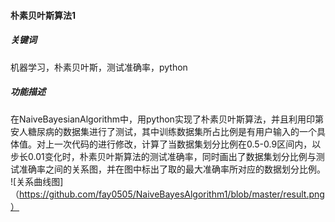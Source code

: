 #### 朴素贝叶斯算法1
##### 关键词
机器学习，朴素贝叶斯，测试准确率，python
##### 功能描述
在NaiveBayesianAlgorithm中，用python实现了朴素贝叶斯算法，并且利用印第安人糖尿病的数据集进行了测试，其中训练数据集所占比例是有用户输入的一个具体值。对上一次代码的进行修改，计算了当数据集划分比例在0.5-0.9区间内，以步长0.01变化时，朴素贝叶斯算法的测试准确率，同时画出了数据集划分比例与测试准确率之间的关系图，并在图中标出了取的最大准确率所对应的数据划分比例。
![关系曲线图]（https://github.com/fay0505/NaiveBayesAlgorithm1/blob/master/result.png）
